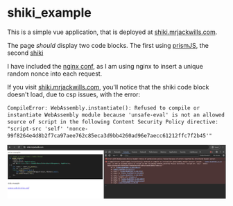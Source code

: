 # shiki_example

This is a simple vue application, that is deployed at [shiki.mrjackwills.com](https://shiki.mrjackwills.com).

The page *should* display two code blocks. The first using [prismJS](https://github.com/PrismJS/prism), the second [shiki](https://github.com/shikijs/shiki)

I have included the [nginx conf](shiki.mrjackwills.com.conf), as I am using nginx to insert a unique random nonce into each request.

If you visit [shiki.mrjackwills.com](https://shiki.mrjackwills.com), you'll notice that the shiki code block doesn't load, due to csp issues, with the error:


```
CompileError: WebAssembly.instantiate(): Refused to compile or instantiate WebAssembly module because 'unsafe-eval' is not an allowed source of script in the following Content Security Policy directive: "script-src 'self' 'nonce-99f8264e4d8b2f7ca97aee762c85eca3d9bb4260ad96e7aecc61212ffc7f2b45'"
```


![screenshot of error](./src/assets/error.jpg)